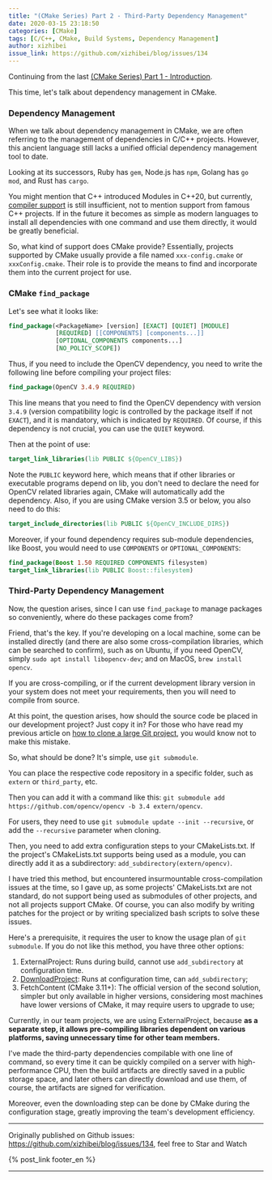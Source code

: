 ```yaml
---
title: "(CMake Series) Part 2 - Third-Party Dependency Management"
date: 2020-03-15 23:18:50
categories: [CMake]
tags: [C/C++, CMake, Build Systems, Dependency Management]
author: xizhibei
issue_link: https://github.com/xizhibei/blog/issues/134
---
```

 <!-- en_title: cmake-2-third-party-dependency-management -->
 <!-- toc -->

Continuing from the last [(CMake Series) Part 1 - Introduction](/en/2020/03/09/cmake-1-introduction/).

This time, let's talk about dependency management in CMake.

### Dependency Management

When we talk about dependency management in CMake, we are often referring to the management of dependencies in C/C++ projects. However, this ancient language still lacks a unified official dependency management tool to date.

Looking at its successors, Ruby has `gem`, Node.js has `npm`, Golang has `go mod`, and Rust has `cargo`.

You might mention that C++ introduced Modules in C++20, but currently, [compiler support](https://en.cppreference.com/w/cpp/compiler_support) is still insufficient, not to mention support from famous C++ projects. If in the future it becomes as simple as modern languages to install all dependencies with one command and use them directly, it would be greatly beneficial.

So, what kind of support does CMake provide? Essentially, projects supported by CMake usually provide a file named `xxx-config.cmake` or `xxxConfig.cmake`. Their role is to provide the means to find and incorporate them into the current project for use.

### CMake `find_package`

Let's see what it looks like:

```cmake
find_package(<PackageName> [version] [EXACT] [QUIET] [MODULE]
             [REQUIRED] [[COMPONENTS] [components...]]
             [OPTIONAL_COMPONENTS components...]
             [NO_POLICY_SCOPE])
```

Thus, if you need to include the OpenCV dependency, you need to write the following line before compiling your project files:

```cmake
find_package(OpenCV 3.4.9 REQUIRED)
```

This line means that you need to find the OpenCV dependency with version `3.4.9` (version compatibility logic is controlled by the package itself if not `EXACT`), and it is mandatory, which is indicated by `REQUIRED`. Of course, if this dependency is not crucial, you can use the `QUIET` keyword.

Then at the point of use:

```cmake
target_link_libraries(lib PUBLIC ${OpenCV_LIBS})
```

Note the `PUBLIC` keyword here, which means that if other libraries or executable programs depend on lib, you don't need to declare the need for OpenCV related libraries again, CMake will automatically add the dependency. Also, if you are using CMake version 3.5 or below, you also need to do this:

```cmake
target_include_directories(lib PUBLIC ${OpenCV_INCLUDE_DIRS})
```

Moreover, if your found dependency requires sub-module dependencies, like Boost, you would need to use `COMPONENTS` or `OPTIONAL_COMPONENTS`:

```cmake
find_package(Boost 1.50 REQUIRED COMPONENTS filesystem)
target_link_libraries(lib PUBLIC Boost::filesystem)
```

### Third-Party Dependency Management

Now, the question arises, since I can use `find_package` to manage packages so conveniently, where do these packages come from?

Friend, that's the key. If you're developing on a local machine, some can be installed directly (and there are also some cross-compilation libraries, which can be searched to confirm), such as on Ubuntu, if you need OpenCV, simply `sudo apt install libopencv-dev`; and on MacOS, `brew install opencv`.

If you are cross-compiling, or if the current development library version in your system does not meet your requirements, then you will need to compile from source.

At this point, the question arises, how should the source code be placed in our development project? Just copy it in? For those who have read my previous article on [how to clone a large Git project](https://github.com/xizhibei/blog/issues/131), you would know not to make this mistake.

So, what should be done? It's simple, use `git submodule`.

You can place the respective code repository in a specific folder, such as `extern` or `third_party`, etc.

Then you can add it with a command like this: `git submodule add https://github.com/opencv/opencv -b 3.4 extern/opencv`.

For users, they need to use `git submodule update --init --recursive`, or add the `--recursive` parameter when cloning.

Then, you need to add extra configuration steps to your CMakeLists.txt. If the project's CMakeLists.txt supports being used as a module, you can directly add it as a subdirectory: `add_subdirectory(extern/opencv)`.

I have tried this method, but encountered insurmountable cross-compilation issues at the time, so I gave up, as some projects' CMakeLists.txt are not standard, do not support being used as submodules of other projects, and not all projects support CMake. Of course, you can also modify by writing patches for the project or by writing specialized bash scripts to solve these issues.

Here's a prerequisite, it requires the user to know the usage plan of `git submodule`. If you do not like this method, you have three other options:

1. ExternalProject: Runs during build, cannot use `add_subdirectory` at configuration time.
2. [DownloadProject](https://github.com/Crascit/DownloadProject): Runs at configuration time, can `add_subdirectory`;
3. FetchContent (CMake 3.11+): The official version of the second solution, simpler but only available in higher versions, considering most machines have lower versions of CMake, it may require users to upgrade to use;

Currently, in our team projects, we are using ExternalProject, because **as a separate step, it allows pre-compiling libraries dependent on various platforms, saving unnecessary time for other team members.**

I've made the third-party dependencies compilable with one line of command, so every time it can be quickly compiled on a server with high-performance CPU, then the build artifacts are directly saved in a public storage space, and later others can directly download and use them, of course, the artifacts are signed for verification.

Moreover, even the downloading step can be done by CMake during the configuration stage, greatly improving the team's development efficiency.


***
Originally published on Github issues: https://github.com/xizhibei/blog/issues/134, feel free to Star and Watch

{% post_link footer_en %}
***
